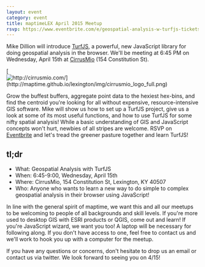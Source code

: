 ```yaml
---
layout: event
category: event
title: maptimeLEX April 2015 Meetup
rsvp: https://www.eventbrite.com/e/geospatial-analysis-w-turfjs-tickets-16509164355
---
```


Mike Dillion will introduce [TurfJS](http://turfjs.org/), a powerful, new JavaScript library for doing geospatial analysis in the browser. We'll be meeting at 6:45 PM on Wednesday, April 15th at [CirrusMio](http://cirrusmio.com/) (154 Constitution St). 

[![http://cirrusmio.com/](http://maptime.github.io/lexington/img/cirrusmio_logo_full.png) ](http://cirrusmio.com/)

Grow the buffest buffers, aggregate point data to the hexiest hex-bins, and find the centroid you're looking for all without expensive, resource-intensive GIS software. Mike will show us how to set up a TurfJS project, give us a look at some of its most useful functions, and how to use TurfJS for some nifty spatial analysis! While a basic understanding of GIS and JavaScript concepts won't hurt, newbies of all stripes are welcome. RSVP on [Eventbrite](https://www.eventbrite.com/e/geospatial-analysis-w-turfjs-tickets-16509164355) and let's tread the greener pasture together and learn TurfJS! 
 

## tl;dr

- What: Geospatial Analysis with TurfJS
- When: 6:45-9:00, Wednesday, April 15th
- Where: CirrusMio, 154 Constitution St, Lexington, KY 40507
- Who: Anyone who wants to learn a new way to do simple to complex geospatial analysis in their browser using JavaScript!
 
In line with the general spirit of maptime, we want this and all our meetups to be welcoming to people of all backgrounds and skill levels. If you're more used to desktop GIS with ESRI products or QGIS, come out and learn! If you're JavaScript wizard, we want you too! A laptop will be necessary for following along. If you don't have access to one, feel free to contact us and we'll work to hook you up with a computer for the meetup.

If you have any questions or concerns, don't hesitate to drop us an email or contact us via twitter. We look forward to seeing you on 4/15!

<div id='map' class='row8 fill-blue col12 map space-bottom2'></div>
<script>
var map = L.mapbox.map('map', 'maptastik.j354k5k8')
    .setView([38.04746, -84.49253], 17);

var marker = L.mapbox.featureLayer({
  'type': 'Feature',
  'properties': {
    'title': 'CirrusMio',
    'description': '154 Constitution St,<br>Lexington, Kentucky<br>40507',
    'marker-color': '#ff8888'
  },
  'geometry': {
    'type': 'Point',
    'coordinates': [-84.49253,38.04746]
  }
}).addTo(map);

marker.eachLayer(function(m) {
    m.openPopup();
});
</script>